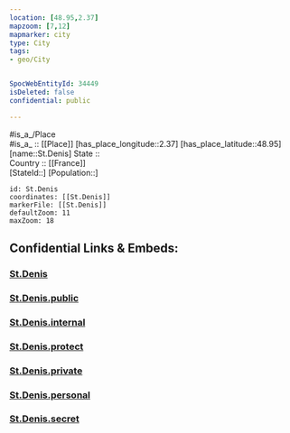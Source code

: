 ```yaml
---
location: [48.95,2.37] 
mapzoom: [7,12] 
mapmarker: city 
type: City
tags:
- geo/City


SpocWebEntityId: 34449
isDeleted: false
confidential: public

---
```

#is_a_/Place  
#is_a_ :: [[Place]] 
[has_place_longitude::2.37] 
[has_place_latitude::48.95] 
[name::St.Denis] 
State ::  
Country :: [[France]]  
[StateId::] 
[Population::] 



```leaflet
id: St.Denis
coordinates: [[St.Denis]] 
markerFile: [[St.Denis]] 
defaultZoom: 11 
maxZoom: 18
```


## Confidential Links & Embeds: 

### [St.Denis](/_Standards/Earth/Continent/Europe/Europe~West/France/regions~France/Île-de-France/departments~Île-de-France/Seine-Saint-Denis/communes~Seine-Saint-Denis/Saint-Denis/cities~Saint-Denis/St.Denis.md) 

### [St.Denis.public](/_public/Earth/Continent/Europe/Europe~West/France/regions~France/Île-de-France/departments~Île-de-France/Seine-Saint-Denis/communes~Seine-Saint-Denis/Saint-Denis/cities~Saint-Denis/St.Denis.public.md) 

### [St.Denis.internal](/_internal/Earth/Continent/Europe/Europe~West/France/regions~France/Île-de-France/departments~Île-de-France/Seine-Saint-Denis/communes~Seine-Saint-Denis/Saint-Denis/cities~Saint-Denis/St.Denis.internal.md) 

### [St.Denis.protect](/_protect/Earth/Continent/Europe/Europe~West/France/regions~France/Île-de-France/departments~Île-de-France/Seine-Saint-Denis/communes~Seine-Saint-Denis/Saint-Denis/cities~Saint-Denis/St.Denis.protect.md) 

### [St.Denis.private](/_private/Earth/Continent/Europe/Europe~West/France/regions~France/Île-de-France/departments~Île-de-France/Seine-Saint-Denis/communes~Seine-Saint-Denis/Saint-Denis/cities~Saint-Denis/St.Denis.private.md) 

### [St.Denis.personal](/_personal/Earth/Continent/Europe/Europe~West/France/regions~France/Île-de-France/departments~Île-de-France/Seine-Saint-Denis/communes~Seine-Saint-Denis/Saint-Denis/cities~Saint-Denis/St.Denis.personal.md) 

### [St.Denis.secret](/_secret/Earth/Continent/Europe/Europe~West/France/regions~France/Île-de-France/departments~Île-de-France/Seine-Saint-Denis/communes~Seine-Saint-Denis/Saint-Denis/cities~Saint-Denis/St.Denis.secret.md)

